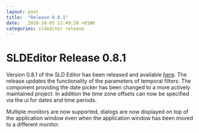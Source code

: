```yaml
---
layout: post
title:  "Release 0.8.1"
date:   2018-10-05 11:49:38 +0100
categories: sldeditor release
---
```


SLDEditor Release 0.8.1
=======================

Version 0.8.1 of the SLD Editor has been released and available [here][sldeditor-release].  The release updates the functionality of the parameters of temporal filters.  The component providing the date picker has been changed to a more actively maintained project.  In addition the time zone offsets can now be specified via the ui for dates and time periods.

Multiple monitors are now supported, dialogs are now displayed on top of the application window even when the application window has been moved to a different monitor.

[sldeditor-release]: https://github.com/robward-scisys/sldeditor/releases/tag/0.8.1
